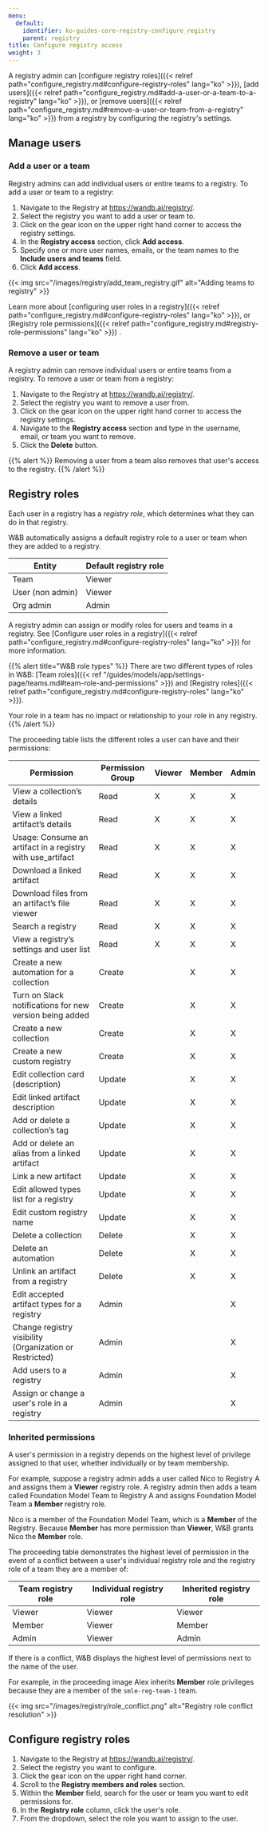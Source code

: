 ```yaml
---
menu:
  default:
    identifier: ko-guides-core-registry-configure_registry
    parent: registry
title: Configure registry access
weight: 3
---
```


A registry admin can [configure registry roles]({{< relref path="configure_registry.md#configure-registry-roles" lang="ko" >}}), [add users]({{< relref path="configure_registry.md#add-a-user-or-a-team-to-a-registry" lang="ko" >}}), or [remove users]({{< relref path="configure_registry.md#remove-a-user-or-team-from-a-registry" lang="ko" >}}) from a registry by configuring the registry's settings.

## Manage users

### Add a user or a team

Registry admins can add individual users or entire teams to a registry. To add a user or team to a registry:

1. Navigate to the Registry at https://wandb.ai/registry/.
2. Select the registry you want to add a user or team to.
3. Click on the gear icon on the upper right hand corner to access the registry settings.
4. In the **Registry access** section, click **Add access**.
5. Specify one or more user names, emails, or the team names to the **Include users and teams** field.
6. Click **Add access**.

{{< img src="/images/registry/add_team_registry.gif" alt="Adding teams to registry" >}}

Learn more about [configuring user roles in a registry]({{< relref path="configure_registry.md#configure-registry-roles" lang="ko" >}}), or [Registry role permissions]({{< relref path="configure_registry.md#registry-role-permissions" lang="ko" >}}) . 

### Remove a user or team
A registry admin can remove individual users or entire teams from a registry. To remove a user or team from a registry:

1. Navigate to the Registry at https://wandb.ai/registry/.
2. Select the registry you want to remove a user from.
3. Click on the gear icon on the upper right hand corner to access the registry settings.
4. Navigate to the **Registry access** section and type in the username, email, or team you want to remove.
5. Click the **Delete** button.

{{% alert %}}
Removing a user from a team also removes that user's access to the registry.
{{% /alert %}}

## Registry roles

Each user in a registry has a *registry role*, which determines what they can do in that registry. 

W&B automatically assigns a default registry role to a user or team when they are added to a registry. 

| Entity | Default registry role |
| ----- | ----- |
| Team | Viewer |
| User (non admin) | Viewer |
| Org admin | Admin |


A registry admin can assign or modify roles for users and teams in a registry.
See [Configure user roles in a registry]({{< relref path="configure_registry.md#configure-registry-roles" lang="ko" >}}) for more information.

{{% alert title="W&B role types" %}}
There are two different types of roles in W&B: [Team roles]({{< ref "/guides/models/app/settings-page/teams.md#team-role-and-permissions" >}}) and [Registry roles]({{< relref path="configure_registry.md#configure-registry-roles" lang="ko" >}}).

Your role in a team has no impact or relationship to your role in any registry.
{{% /alert %}}


The proceeding table lists the different roles a user can have and their permissions:


| Permission                                                     | Permission Group | Viewer | Member | Admin | 
|--------------------------------------------------------------- |------------------|--------|--------|-------|
| View a collection’s details                                    | Read             |   X    |   X    |   X   |
| View a linked artifact’s details                               | Read             |   X    |   X    |   X   |
| Usage: Consume an artifact in a registry with use_artifact     | Read             |   X    |   X    |   X   |
| Download a linked artifact                                     | Read             |   X    |   X    |   X   |
| Download files from an artifact’s file viewer                  | Read             |   X    |   X    |   X   |
| Search a registry                                              | Read             |   X    |   X    |   X   |
| View a registry’s settings and user list                       | Read             |   X    |   X    |   X   |
| Create a new automation for a collection                       | Create           |        |   X    |   X   |
| Turn on Slack notifications for new version being added        | Create           |        |   X    |   X   |
| Create a new collection                                        | Create           |        |   X    |   X   |
| Create a new custom registry                                   | Create           |        |   X    |   X   |
| Edit collection card (description)                             | Update           |        |   X    |   X   |
| Edit linked artifact description                               | Update           |        |   X    |   X   |
| Add or delete a collection’s tag                               | Update           |        |   X    |   X   |
| Add or delete an alias from a linked artifact                  | Update           |        |   X    |   X   |
| Link a new artifact                                            | Update           |        |   X    |   X   |
| Edit allowed types list for a registry                         | Update           |        |   X    |   X   |
| Edit custom registry name                                      | Update           |        |   X    |   X   |
| Delete a collection                                            | Delete           |        |   X    |   X   |
| Delete an automation                                           | Delete           |        |   X    |   X   |
| Unlink an artifact from a registry                             | Delete           |        |   X    |   X   |
| Edit accepted artifact types for a registry                    | Admin            |        |        |   X   |
| Change registry visibility (Organization or Restricted)        | Admin            |        |        |   X   |
| Add users to a registry                                        | Admin            |        |        |   X   |
| Assign or change a user's role in a registry                   | Admin            |        |        |   X   |


### Inherited permissions

A user's permission in a registry depends on the highest level of privilege assigned to that user, whether individually or by team membership.

For example, suppose a registry admin adds a user called Nico to Registry A and assigns them a **Viewer** registry role. A registry admin then adds a team called Foundation Model Team to Registry A and assigns Foundation Model Team a **Member** registry role.

Nico is a member of the Foundation Model Team, which is a **Member** of the Registry. Because **Member** has more permission than **Viewer**, W&B grants Nico the **Member** role.

The proceeding table demonstrates the highest level of permission in the event of a conflict between a user's individual registry role and the registry role of a team they are a member of:

| Team registry role | Individual registry role | Inherited registry role |
| ------ | ------ | ------ | 
| Viewer | Viewer | Viewer |
| Member | Viewer | Member |
| Admin  | Viewer | Admin  | 

If there is a conflict, W&B displays the highest level of permissions next to the name of the user.

For example, in the proceeding image Alex inherits **Member** role privileges because they are a member of the `smle-reg-team-1` team.

{{< img src="/images/registry/role_conflict.png" alt="Registry role conflict resolution" >}}


## Configure registry roles
1. Navigate to the Registry at https://wandb.ai/registry/.
2. Select the registry you want to configure.
3. Click the gear icon on the upper right hand corner.
4. Scroll to the **Registry members and roles** section.
5. Within the **Member** field, search for the user or team you want to edit permissions for.
6. In the **Registry role** column, click the user's role. 
7. From the dropdown, select the role you want to assign to the user.
